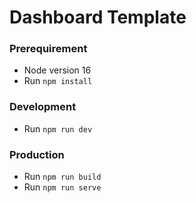 # Dashboard Template
### Prerequirement
- Node version 16
- Run `npm install`
### Development
- Run `npm run dev`

### Production
- Run `npm run build`
- Run `npm run serve`
